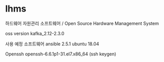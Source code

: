# lhms

하드웨어 자원관리 소프트웨어 / Open Source Hardware Management System

oss version
kafka_2.12-2.3.0

사용 예정 소프트웨어
ansible 2.5.1
ubuntu 18.04

Openssh openssh-6.6.1p1-31.el7.x86_64 (ssh keygen)


